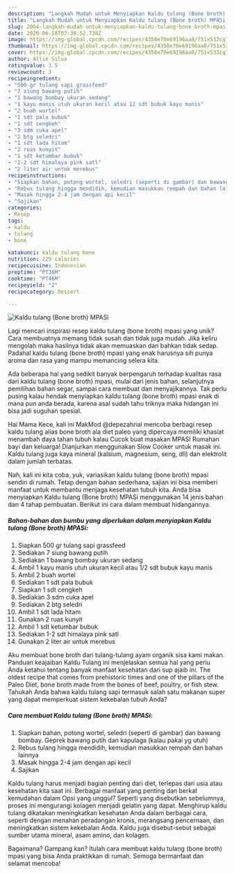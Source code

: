 ```yaml
---
description: "Langkah Mudah untuk Menyiapkan Kaldu tulang (Bone broth) MPASi, Menggugah Selera"
title: "Langkah Mudah untuk Menyiapkan Kaldu tulang (Bone broth) MPASi, Menggugah Selera"
slug: 2064-langkah-mudah-untuk-menyiapkan-kaldu-tulang-bone-broth-mpasi-menggugah-selera
date: 2020-06-18T07:39:52.738Z
image: https://img-global.cpcdn.com/recipes/4358e70e69196aa8/751x532cq70/kaldu-tulang-bone-broth-mpasi-foto-resep-utama.jpg
thumbnail: https://img-global.cpcdn.com/recipes/4358e70e69196aa8/751x532cq70/kaldu-tulang-bone-broth-mpasi-foto-resep-utama.jpg
cover: https://img-global.cpcdn.com/recipes/4358e70e69196aa8/751x532cq70/kaldu-tulang-bone-broth-mpasi-foto-resep-utama.jpg
author: Allie Silva
ratingvalue: 3.5
reviewcount: 3
recipeingredient:
- "500 gr tulang sapi grassfeed"
- "7 siung bawang putih"
- "1 bawang bombay ukuran sedang"
- "1 kayu manis utuh ukuran kecil atau 12 sdt bubuk kayu manis"
- "2 buah wortel"
- "1 sdt pala bubuk"
- "1 sdt cengkeh"
- "3 sdm cuka apel"
- "2 btg seledri"
- "1 sdt lada hitam"
- "2 ruas kunyit"
- "1 sdt ketumbar bubuk"
- "1-2 sdt himalaya pink satl"
- "2 liter air untuk merebus"
recipeinstructions:
- "Siapkan bahan, potong wortel, seledri (seperti di gambar) dan bawang bombay. Geprek bawang putih dan kapulaga (kalau pakai yg utuh)"
- "Rebus tulang hingga mendidih, kemudian masukkan rempah dan bahan lainnya"
- "Masak hingga 2-4 jam dengan api kecil"
- "Sajikan"
categories:
- Resep
tags:
- kaldu
- tulang
- bone

katakunci: kaldu tulang bone 
nutrition: 229 calories
recipecuisine: Indonesian
preptime: "PT36M"
cooktime: "PT46M"
recipeyield: "2"
recipecategory: Dessert

---
```



![Kaldu tulang (Bone broth) MPASi](https://img-global.cpcdn.com/recipes/4358e70e69196aa8/751x532cq70/kaldu-tulang-bone-broth-mpasi-foto-resep-utama.jpg)

Lagi mencari inspirasi resep kaldu tulang (bone broth) mpasi yang unik? Cara membuatnya memang tidak susah dan tidak juga mudah. Jika keliru mengolah maka hasilnya tidak akan memuaskan dan bahkan tidak sedap. Padahal kaldu tulang (bone broth) mpasi yang enak harusnya sih punya aroma dan rasa yang mampu memancing selera kita.

Ada beberapa hal yang sedikit banyak berpengaruh terhadap kualitas rasa dari kaldu tulang (bone broth) mpasi, mulai dari jenis bahan, selanjutnya pemilihan bahan segar, sampai cara membuat dan menyajikannya. Tak perlu pusing kalau hendak menyiapkan kaldu tulang (bone broth) mpasi enak di mana pun anda berada, karena asal sudah tahu triknya maka hidangan ini bisa jadi suguhan spesial.

Hai Mama Kece, kali ini MakMod @depezahrial mencoba berbagi resep kaldu tulang alias bone broth ala diet paleo yang dipercaya memiliki khasiat menambah daya tahan tubuh kalau Cucok buat masakan MPASI Rumahan bayi dan keluarga! Dianjurkan menggunakan Slow Cooker untuk masak ini. Kaldu tulang juga kaya mineral (kalsium, magnesium, seng, dll) dan elektrolit dalam jumlah terbatas.


Nah, kali ini kita coba, yuk, variasikan kaldu tulang (bone broth) mpasi sendiri di rumah. Tetap dengan bahan sederhana, sajian ini bisa memberi manfaat untuk membantu menjaga kesehatan tubuh kita. Anda bisa menyiapkan Kaldu tulang (Bone broth) MPASi menggunakan 14 jenis bahan dan 4 tahap pembuatan. Berikut ini cara dalam membuat hidangannya.

<!--inarticleads1-->

##### Bahan-bahan dan bumbu yang diperlukan dalam menyiapkan Kaldu tulang (Bone broth) MPASi:

1. Siapkan 500 gr tulang sapi grassfeed
1. Sediakan 7 siung bawang putih
1. Sediakan 1 bawang bombay ukuran sedang
1. Ambil 1 kayu manis utuh ukuran kecil atau 1/2 sdt bubuk kayu manis
1. Ambil 2 buah wortel
1. Sediakan 1 sdt pala bubuk
1. Siapkan 1 sdt cengkeh
1. Sediakan 3 sdm cuka apel
1. Sediakan 2 btg seledri
1. Ambil 1 sdt lada hitam
1. Gunakan 2 ruas kunyit
1. Ambil 1 sdt ketumbar bubuk
1. Sediakan 1-2 sdt himalaya pink satl
1. Gunakan 2 liter air untuk merebus


Aku membuat bone broth dari tulang-tulang ayam organik sisa kami makan. Panduan keajaiban Kaldu Tulang ini menjelaskan semua hal yang perlu Anda ketahui tentang banyak manfaat kesehatan dari sup ajaib ini. The oldest recipe that comes from prehistoric times and one of the pillars of the Paleo Diet, bone broth made from the bones of beef, poultry, or fish stew. Tahukah Anda bahwa kaldu tulang sapi termasuk salah satu makanan super yang dapat memperkuat sistem kekebalan tubuh Anda? 

<!--inarticleads2-->

##### Cara membuat Kaldu tulang (Bone broth) MPASi:

1. Siapkan bahan, potong wortel, seledri (seperti di gambar) dan bawang bombay. Geprek bawang putih dan kapulaga (kalau pakai yg utuh)
1. Rebus tulang hingga mendidih, kemudian masukkan rempah dan bahan lainnya
1. Masak hingga 2-4 jam dengan api kecil
1. Sajikan


Kaldu tulang harus menjadi bagian penting dari diet, terlepas dari usia atau kesehatan kita saat ini. Berbagai manfaat yang penting dan berkat kemudahan dalam Opsi yang unggul? Seperti yang disebutkan sebelumnya, proses ini mengurangi kolagen menjadi gelatin yang dapat. Menghirup kaldu tulang dikatakan meningkatkan kesehatan Anda dalam berbagai cara, seperti dengan menahan peradangan kronis, merangsang pencernaan, dan meningkatkan sistem kekebalan Anda. Kaldu juga disebut-sebut sebagai sumber utama mineral, asam amino, dan kolagen. 

Bagaimana? Gampang kan? Itulah cara membuat kaldu tulang (bone broth) mpasi yang bisa Anda praktikkan di rumah. Semoga bermanfaat dan selamat mencoba!
